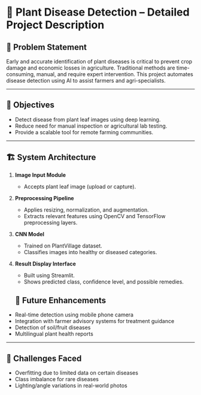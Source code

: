 # 🌱 Plant Disease Detection – Detailed Project Description

## 🧩 Problem Statement

Early and accurate identification of plant diseases is critical to prevent crop damage and economic losses in agriculture. Traditional methods are time-consuming, manual, and require expert intervention. This project automates disease detection using AI to assist farmers and agri-specialists.

---

## 🎯 Objectives

- Detect disease from plant leaf images using deep learning.
- Reduce need for manual inspection or agricultural lab testing.
- Provide a scalable tool for remote farming communities.

---

## 🏗️ System Architecture

1. **Image Input Module**  
   - Accepts plant leaf image (upload or capture).

2. **Preprocessing Pipeline**  
   - Applies resizing, normalization, and augmentation.
   - Extracts relevant features using OpenCV and TensorFlow preprocessing layers.

3. **CNN Model**  
   - Trained on PlantVillage dataset.
   - Classifies images into healthy or diseased categories.

4. **Result Display Interface**  
   - Built using Streamlit.
   - Shows predicted class, confidence level, and possible remedies.
  
   ## 🔮 Future Enhancements

- Real-time detection using mobile phone camera
- Integration with farmer advisory systems for treatment guidance
- Detection of soil/fruit diseases
- Multilingual plant health reports

---

## 🧠 Challenges Faced

- Overfitting due to limited data on certain diseases
- Class imbalance for rare diseases
- Lighting/angle variations in real-world photos
